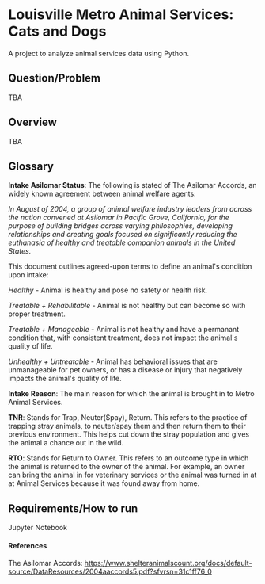 # Louisville Metro Animal Services: Cats and Dogs

A project to analyze animal services data using Python.

## Question/Problem

TBA

## Overview

TBA

## Glossary

**Intake Asilomar Status**: The following is stated of The Asilomar Accords, an widely known agreement between animal welfare agents:

_In August of 2004, a group of animal welfare industry leaders from across the nation convened at Asilomar in Pacific Grove, California, for the purpose of building bridges across varying philosophies, developing relationships and creating goals focused on significantly reducing the euthanasia of healthy and treatable companion animals in the United States._

This document outlines agreed-upon terms to define an animal's condition upon intake:

_Healthy_ - Animal is healthy and pose no safety or health risk.

_Treatable + Rehabilitable_ - Animal is not healthy but can become so with proper treatment.

_Treatable + Manageable_ - Animal is not healthy and have a permanant condition that, with consistent treatment, does not impact the animal's quality of life.

_Unhealthy + Untreatable_ - Animal has behavioral issues that are unmanageable for pet owners, or has a disease or injury that negatively impacts the animal's quality of life.

**Intake Reason**: The main reason for which the animal is brought in to Metro Animal Services.

**TNR**: Stands for Trap, Neuter(Spay), Return. This refers to the practice of trapping stray animals, to neuter/spay them and then return them to their previous environment. This helps cut down the stray population and gives the animal a chance out in the wild.

**RTO**: Stands for Return to Owner. This refers to an outcome type in which the animal is returned to the owner of the animal. For example, an owner can bring the animal in for veterinary services or the animal was turned in at at Animal Services because it was found away from home.

## Requirements/How to run

Jupyter Notebook

#### References

The Asilomar Accords: https://www.shelteranimalscount.org/docs/default-source/DataResources/2004aaccords5.pdf?sfvrsn=31c1ff76_0
